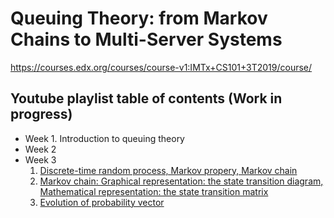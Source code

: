 Queuing Theory: from Markov Chains to Multi-Server Systems
==========================================================

https://courses.edx.org/courses/course-v1:IMTx+CS101+3T2019/course/

## Youtube playlist table of contents (Work in progress)

* Week 1. Introduction to queuing theory
* Week 2
* Week 3
  1. [Discrete-time random process, Markov propery, Markov chain](https://youtu.be/LKEzIxjjm6w)
  2. [Markov chain: Graphical representation: the state transition diagram, Mathematical representation: the state transition matrix](https://youtu.be/y_tck_3PfYY)
  3. [Evolution of probability vector](https://youtu.be/Q6MC-XdEEs4)

